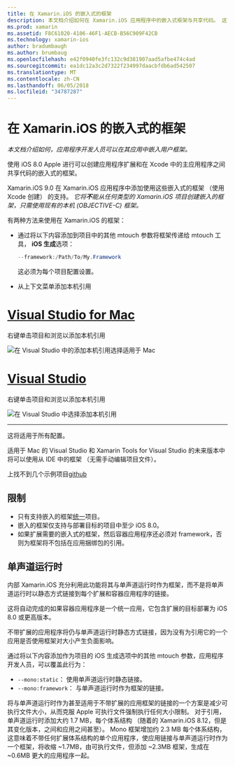 ```yaml
---
title: 在 Xamarin.iOS 的嵌入式的框架
description: 本文档介绍如何在 Xamarin.iOS 应用程序中的嵌入式框架与共享代码。 这可通过 mtouch 工具或本机引用。
ms.prod: xamarin
ms.assetid: F8C61020-4106-46F1-AECB-B56C909F42CB
ms.technology: xamarin-ios
author: bradumbaugh
ms.author: brumbaug
ms.openlocfilehash: e42f0940fe3fc132c9d381907aad5afbe474c4ad
ms.sourcegitcommit: ea1dc12a3c2d7322f234997daacbfdb6ad542507
ms.translationtype: MT
ms.contentlocale: zh-CN
ms.lasthandoff: 06/05/2018
ms.locfileid: "34787287"
---
```

# <a name="embedded-frameworks-in-xamarinios"></a>在 Xamarin.iOS 的嵌入式的框架

_本文档介绍如何，应用程序开发人员可以在其应用中嵌入用户框架。_

使用 iOS 8.0 Apple 进行可以创建应用程序扩展和在 Xcode 中的主应用程序之间共享代码的嵌入式的框架。

Xamarin.iOS 9.0 在 Xamarin.iOS 应用程序中添加使用这些嵌入式的框架 （使用 Xcode 创建） 的支持。 *它将**不**能从任何类型的 Xamarin.iOS 项目创建嵌入的框架，只需使用现有的本机 (OBJECTIVE-C) 框架。*

有两种方法来使用在 Xamarin.iOS 的框架：

- 通过将以下内容添加到项目中的其他 mtouch 参数将框架传递给 mtouch 工具， **iOS 生成**选项：

  ```csharp
  --framework:/Path/To/My.Framework
  ```

  这必须为每个项目配置设置。

- 从上下文菜单添加本机引用

# <a name="visual-studio-for-mactabvsmac"></a>[Visual Studio for Mac](#tab/vsmac)

右键单击项目和浏览以添加本机引用

![](embedded-frameworks-images/xam-native-refs.png "在 Visual Studio 中的添加本机引用选择适用于 Mac")

# <a name="visual-studiotabvswin"></a>[Visual Studio](#tab/vswin)

右键单击项目和浏览以添加本机引用

![](embedded-frameworks-images/vs-native-refs.png "在 Visual Studio 中选择添加本机引用")

-----

  这将适用于所有配置。

适用于 Mac 的 Visual Studio 和 Xamarin Tools for Visual Studio 的未来版本中将可以使用从 IDE 中的框架 （无需手动编辑项目文件）。

上找不到几个示例项目[github](https://github.com/rolfbjarne/embedded-frameworks)

## <a name="limitations"></a>限制

- 只有支持嵌入的框架[统一](~/cross-platform/macios/unified/index.md)项目。
- 嵌入的框架仅支持与部署目标的项目中至少 iOS 8.0。
- 如果扩展需要的嵌入式的框架，然后容器应用程序还必须对 framework，否则为框架将不包括在应用捆绑包的引用。

## <a name="the-mono-runtime"></a>单声道运行时

内部 Xamarin.iOS 充分利用此功能将其与单声道运行时作为框架，而不是将单声道运行时以静态方式链接到每个扩展和容器应用程序的链接。

这将自动完成的如果容器应用程序是一个统一应用，它包含扩展的目标部署为 iOS 8.0 或更高版本。

不带扩展的应用程序将仍与单声道运行时静态方式链接，因为没有为引用它的一个应用是否使用框架对大小产生负面影响。

通过将以下内容添加作为项目的 iOS 生成选项中的其他 mtouch 参数，应用程序开发人员，可以覆盖此行为：

- `--mono:static`： 使用单声道运行时静态链接。
- `--mono:framework`： 与单声道运行时作为框架的链接。

将与单声道运行时作为甚至适用于不带扩展的应用框架的链接的一个方案是减少可执行文件大小，从而克服 Apple 可执行文件强制执行任何大小限制。 对于引用，单声道运行时添加大约 1.7 MB，每个体系结构 （随着的 Xamarin.iOS 8.12，但是其变化版本，之间和应用之间甚至）。 Mono 框架增加约 2.3 MB 每个体系结构，这意味着不带任何扩展体系结构的单个应用程序，使应用链接与单声道运行时作为一个框架，将收缩 ~1.7MB，由可执行文件，但添加 ~2.3MB 框架，生成在 ~0.6MB 更大的应用程序一起。

